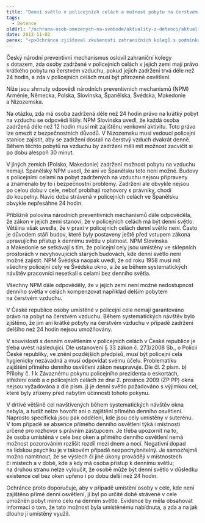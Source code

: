 ```yaml
---
title: "Denní světlo v policejních celách a možnost pobytu na čerstvém vzduchu"
tags:
  - Detence
oldUrl: "/ochrana-osob-omezenych-na-svobode/aktuality-z-detenci/aktuality-z-detenci-2012/denni-svetlo-v-policejnich-celach-a-moznost-pobytu-na-cerstvem-vzduchu/"
date: 2012-11-02
perex: "<p>Ochránce zjišťoval zkušenosti zahraničních kolegů s podmínkami v policejních celách pokud jde o právo pobytu na čerstvém vzduch při zadržení delším než 24 hodin a přirozené osvětlení.</p>"
---
```


<!-- imported from the old website -->

<p>Český národní preventivní mechanismus oslovil zahraniční kolegy s dotazem, zda osoby zadržené v policejních celách v jejich zemi mají právo krátkého pobytu na čerstvém vzduchu, pokud jejich zadržení trvá déle než 24 hodin, a zda v policejních celách musí být přirozené osvětlení.</p><p>Níže jsou shrnuty odpovědi národních preventivních mechanismů (NPM) Arménie, Německa, Polska, Slovinska, Španělska, Švédska, Makedonie a Nizozemska.</p><p>Na otázku, zda má osoba zadržená déle než 24 hodin právo na krátký pobyt na vzduchu se odpovědi lišily. NPM Slovinska uvedl, že každá osoba zadržená déle než 12 hodin musí mít zajištěnu venkovní aktivitu. Toto právo lze omezit z bezpečnostních důvodů. V Nizozemsku musí vedoucí policejní stanice zajistit, aby se zadržení dostali na čerstvý vzduch dvakrát denně. Během těchto pobytů na vzduchu by zadržení měli mít možnost zacvičit si po dobu alespoň 30 minut.</p><p>V jiných zemích (Polsko, Makedonie) zadržení možnost pobytu na vzduchu nemají. Španělský NPM uvedl, že ani ve Španělsku toto není možné. Budovy s policejními celami na pobyt zadržených na vzduchu nejsou připraveny a znamenalo by to i bezpečnostní problémy. Zadržení ale obvykle nejsou po celou dobu v cele, neboť probíhají rozhovory s právníky, chodí do koupelny. Navíc doba strávená v policejních celách ve Španělsku obvykle nepřesáhne 24 hodin.</p><p>Přibližně polovina národních preventivních mechanismů dále odpověděla, že zákon v jejich zemi stanoví, že v policejních celách má být denní světlo. Většina však uvedla, že v praxi v policejních celách denní světlo není. Často je důvodem stáří budov, které byly postaveny ještě před vstupem zákona upravujícího přístup k dennímu světlu v platnost. NPM Slovinska a Makedonie se setkávají s tím, že policejní cely jsou umístěny ve sklepních prostorách v nevyhovujících starých budovách, kde denní světlo není možné zajistit. NPM Švédska naopak uvedl, že od roku 1958 musí mít všechny policejní cely ve Švédsku okno, a že se během systematických návštěv pracovníci nesetkali s celami bez denního světla.</p><p>Všechny NPM dále odpověděly, že v jejich zemi není možné nedostupnost denního světla v celách kompenzovat například delším pobytem na čerstvém vzduchu.</p><p>V České republice osoby umístěné v policejní cele nemají garantováno právo na pobyt na čerstvém vzduchu. Během systematických návštěv bylo zjištěno, že jim ani krátké pobyty na čerstvém vzduchu v případě zadržení delšího než 24 hodin nejsou umožňovány. </p><p>V souvislosti s denním osvětlením v policejních celách v České republice je třeba uvést následující. Dle ustanovení § 33 zákon č. 273/2008 Sb., o Policii České republiky, ve znění pozdějších předpisů, musí být policejní cela hygienicky nezávadná a musí odpovídat svému účelu. Problematiku zajištění přímého denního osvětlení zákon neupravuje. Dle čl. 2 písm. b) Přílohy č. 1 k Závaznému pokynu policejního prezidenta o eskortách, střežení osob a o policejních celách ze dne 2. prosince 2009 (ZP PP) okna nejsou vyžadována a dle písm. j) je denní světlo požadováno s výjimkou cel, které byly zřízeny před nabytím účinnosti tohoto pokynu. </p><p>V drtivé většině cel navštívených během systematických návštěv okna nebyla, a tudíž nelze hovořit ani o zajištění přímého denního osvětlení. Naprosto specifická jsou pak oddělení, kde jsou cely umístěny v suterénu. V tom případě se absence přímého denního osvětlení týká i místnosti určené pro rozhovor s právním zástupcem. Je třeba upozornit na to, že osoba umístěná v cele bez oken a přímého denního osvětlení nemá možnost pozorováním rozlišit rozdíl mezi dnem a nocí. Negativní dopad na lidskou psychiku je v takovém případě nezpochybnitelný. Je samozřejmě možno namítnout, že se výslech či jiné úkony provádějí v místnostech či místech a v době, kde a kdy má osoba přístup k dennímu světlu; na druhou stranu nelze vyloučit, že osobě může být denní světlo v důsledku existence cel bez oken upřeno i po dobu delší než 24 hodin. </p>Ochránce proto doporučuje, aby v případě umístění osoby v cele, kde není zajištěno přímé denní osvětlení, jí byl po určité době strávené v cele umožněn pobyt mimo celu na denním světle. Evidence by měla obsahovat informaci o tom, že tato možnost byla umístěnému nabídnuta, a zda a na jak dlouho ji umístěný využil.
